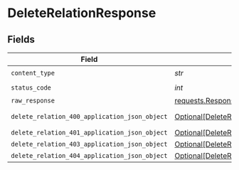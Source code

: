 # DeleteRelationResponse


## Fields

| Field                                                                                                     | Type                                                                                                      | Required                                                                                                  | Description                                                                                               |
| --------------------------------------------------------------------------------------------------------- | --------------------------------------------------------------------------------------------------------- | --------------------------------------------------------------------------------------------------------- | --------------------------------------------------------------------------------------------------------- |
| `content_type`                                                                                            | *str*                                                                                                     | :heavy_check_mark:                                                                                        | N/A                                                                                                       |
| `status_code`                                                                                             | *int*                                                                                                     | :heavy_check_mark:                                                                                        | N/A                                                                                                       |
| `raw_response`                                                                                            | [requests.Response](https://requests.readthedocs.io/en/latest/api/#requests.Response)                     | :heavy_minus_sign:                                                                                        | N/A                                                                                                       |
| `delete_relation_400_application_json_object`                                                             | [Optional[DeleteRelation400ApplicationJSON]](../../models/operations/deleterelation400applicationjson.md) | :heavy_minus_sign:                                                                                        | Precondition failed                                                                                       |
| `delete_relation_401_application_json_object`                                                             | [Optional[DeleteRelation401ApplicationJSON]](../../models/operations/deleterelation401applicationjson.md) | :heavy_minus_sign:                                                                                        | Unauthenticated                                                                                           |
| `delete_relation_403_application_json_object`                                                             | [Optional[DeleteRelation403ApplicationJSON]](../../models/operations/deleterelation403applicationjson.md) | :heavy_minus_sign:                                                                                        | Forbidden                                                                                                 |
| `delete_relation_404_application_json_object`                                                             | [Optional[DeleteRelation404ApplicationJSON]](../../models/operations/deleterelation404applicationjson.md) | :heavy_minus_sign:                                                                                        | Not Found                                                                                                 |